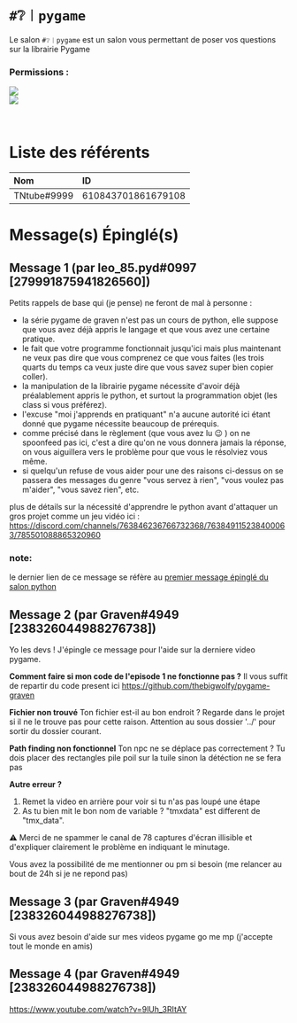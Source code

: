 # `#❔︱pygame`
Le salon `#❔︱pygame` est un salon vous permettant de poser vos questions sur la 
librairie Pygame

### Permissions :
![](https://img.shields.io/badge/Lecture-OUI-green?style=for-the-badge) <br/>
![](https://img.shields.io/badge/Ecriture-OUI-green?style=for-the-badge)

<br/>

# Liste des référents 
| Nom | ID|
|:---|:---|
| TNtube#9999 | 610843701861679108 |

# Message(s) Épinglé(s)

## Message 1 (par leo_85.pyd#0997 [279991875941826560])

Petits rappels de base qui (je pense) ne feront de mal à personne :

- la série pygame de graven n'est pas un cours de python, elle suppose que vous avez déjà appris le langage et que vous avez une certaine pratique.
- le fait que votre programme fonctionnait jusqu'ici mais plus maintenant ne veux pas dire que vous comprenez ce que vous faites (les trois quarts du temps ca veux juste dire que vous savez super bien copier coller).
- la manipulation de la librairie pygame nécessite d'avoir déjà préalablement appris le python, et surtout la programmation objet (les class si vous préférez).
- l'excuse "moi j'apprends en pratiquant" n'a aucune autorité ici étant donné que pygame nécessite beaucoup de prérequis.
- comme précisé dans le règlement (que vous avez lu 😉 ) on ne spoonfeed pas ici, c'est a dire qu'on ne vous donnera jamais la réponse, on vous aiguillera vers le problème pour que vous le résolviez vous même.
- si quelqu'un refuse de vous aider pour une des raisons ci-dessus on se passera des messages du genre "vous servez à rien", "vous voulez pas m'aider", "vous savez rien", etc.

plus de détails sur la nécessité d'apprendre le python avant d'attaquer un gros projet comme un jeu vidéo ici :
https://discord.com/channels/763846236766732368/763849115238400063/785501088865320960

### note:
 le dernier lien de ce message se réfère au [premier message épinglé du salon python](https://github.com/desaleo/ServeurDiscord/blob/master/channels/4%20-%20Salons%20d'aide/01_python.md)

## Message 2 (par Graven#4949 [238326044988276738])

Yo les devs ! J'épingle ce message pour l'aide sur la derniere video pygame.

**Comment faire si mon code de l'episode 1 ne fonctionne pas ?**
Il vous suffit de repartir du code present ici 
https://github.com/thebigwolfy/pygame-graven

**Fichier non trouvé**
Ton fichier est-il au bon endroit ? Regarde dans le projet si il ne le trouve pas pour cette raison.
Attention au sous dossier '../' pour sortir du dossier courant.

**Path finding non fonctionnel**
Ton npc ne se déplace pas correctement ?
Tu dois placer des rectangles pile poil sur la tuile sinon la détéction ne se fera pas 

**Autre erreur ?**
1. Remet la video en arrière pour voir si tu n'as pas loupé une étape 
2. As tu bien mit le bon nom de variable ? "tmxdata" est different de "tmx_data".

⚠️ Merci de ne spammer le canal de 78 captures d'écran illisible et d'expliquer clairement le problème en indiquant le minutage.

Vous avez la possibilité de me mentionner ou pm si besoin (me relancer au bout de 24h si je ne repond pas)

## Message 3 (par Graven#4949 [238326044988276738])

Si vous avez besoin d'aide sur mes videos pygame go me mp (j'accepte tout le monde en amis)

## Message 4 (par Graven#4949 [238326044988276738])

https://www.youtube.com/watch?v=9lUh_3RItAY
